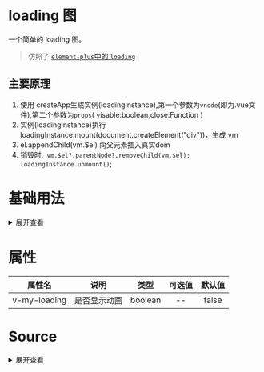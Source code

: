 #  loading 图
一个简单的 loading 图。
> 仿照了 [`element-plus`中的 `loading`](https://github.com/element-plus/element-plus/blob/125f5f46500110a67f0217df8d82c8a679eb45a9/packages/components/loading/src/service.ts#L16)   
## 主要原理

 1. 使用 <textHighlight type="danger"> createApp生成实例(loadingInstance)</textHighlight>,第一个参数为`vnode`(即为.vue文件),第二个参数为`props`( visable:boolean,close:Function )
 2. 实例(loadingInstance)执行<textHighlight type="success"> loadingInstance.mount(document.createElement("div"))</textHighlight>，生成 vm
 3. <textHighlight type="danger">el.appendChild(vm.$el)</textHighlight> 向父元素插入真实dom
 4.  销毁时:` vm.$el?.parentNode?.removeChild(vm.$el); loadingInstance.unmount()`;
   >
# 基础用法
>
> 
<loading></loading>

<script setup>
  import loading from "../../../src/components/loading/index.vue" 
</script>

<details>

<summary>展开查看</summary>

```vue

<template>
  <div v-my-loading="isLoading" id="loading" style="width:100px;height:100px;background:red;position: relative;"></div>
</template>
<script lang="ts" setup>
import { ref } from 'vue';
import  {vMyLoading,loading} from "./loading"

const isLoading = ref(false);
const isLoading2 = ref(false);
// 使用服务
const serverLoading = () => {
  let instance = loading({
    visible: isLoading2.value,
    target: document.getElementById("loading")!,
  })
  setTimeout(() => {
    instance.close()
  }, 1000)
}
</script>

```
</details>


				
# 属性
|    属性名    |     说明     |  类型   | 可选值 | 默认值 |
| :----------: | :----------: | :-----: | :----: | :----: |
| v-my-loading | 是否显示动画 | boolean |   --   | false  |

# Source

<details>

<summary>展开查看</summary>

```ts
import { createApp, DirectiveBinding, ObjectDirective, ref } from "vue";
import maskComponent from "./loadingPage.vue";


export type LoadingOptionsResolved = {
  visible: boolean
  target: HTMLElement
  closed?: () => void
  /**
   *
   * @type {string} 后面加上
   */
  background?:string
  text?:string | undefined
}

export type LoadingOptions = Omit<LoadingOptionsResolved, 'closed'> 

export type LoadingBinding = boolean

type LoadingInstance = ReturnType<typeof createLoadingComponent>
const INSTANCE_KEY = Symbol('ElLoading')



interface ElementLoading extends HTMLElement {
  [INSTANCE_KEY]?: {
    instance: LoadingInstance
  }
}

function createLoadingComponent(options: LoadingOptionsResolved) {

  let afterLeaveTimer: number;
  const visible = ref(true);

  // 生成实例，同时传参
  const loadingInstance = createApp(maskComponent, {
    visible: visible.value,
    handleAfterLeave: close
  });

  const vm = loadingInstance.mount(document.createElement('div'));

  // 销毁实例
  function destroySelf() {
    vm.$el?.parentNode?.removeChild(vm.$el);
    loadingInstance.unmount()
  }

  function close() {
    clearTimeout(afterLeaveTimer)
    afterLeaveTimer = window.setTimeout(destroySelf, 400)
    options.closed?.()
  }

  return {
    visible,
    close,
    vm,
    get $el(): HTMLElement {
      return vm.$el
    },
  }
}

export function loading(options: LoadingOptions): LoadingInstance {
  const instance = createLoadingComponent({
    ...options,
    closed: () => { 
      options.close()
    },
  });
  options.target.appendChild(instance.$el);

  return instance
}


function createInstance(el: ElementLoading, binding: DirectiveBinding<LoadingBinding>) {
  const options: LoadingOptions = {
    visible: binding.value,
    target: el
  }
  el[INSTANCE_KEY] = {
    instance: loading(options),
  }
}


export const vMyLoading: ObjectDirective<ElementLoading, LoadingBinding> = {
  mounted(el, binding) {
    if (binding.value) {
      createInstance(el, binding)
    }
  },
  updated(el, binding) {
    const instance = el[INSTANCE_KEY];
    // 如果有值，并且是 false 
    if (binding.value) {
      createInstance(el, binding)
    } else {
      instance?.instance.close()
    }
  }
}
```
</details>






